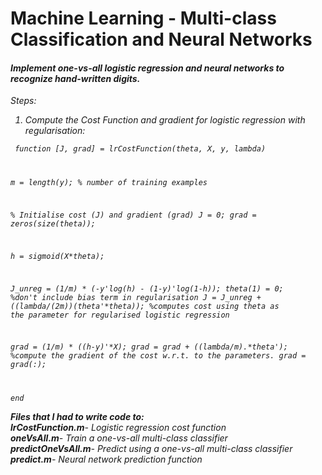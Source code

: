 # Machine Learning - Multi-class Classification and Neural Networks

#### <em>Implement one-vs-all logistic regression and neural networks to recognize hand-written digits.<br>

Steps:
1) <em>Compute the Cost Function and gradient for logistic regression with regularisation:</em>

<code> function [J, grad] = lrCostFunction(theta, X, y, lambda)

m = length(y); % number of training examples

% Initialise cost (J) and gradient (grad)
J = 0;
grad = zeros(size(theta));

h = sigmoid(X*theta);

J_unreg = (1/m) * (-y'*log(h) - (1-y)'*log(1-h));
theta(1) = 0; %don't include bias term in regularisation
J = J_unreg  + ((lambda/(2*m))*(theta'*theta)); %computes cost using theta as the parameter for regularised logistic regression 

grad = (1/m) * ((h-y)'*X); 
grad = grad + ((lambda/m).*theta'); %compute the gradient of the cost w.r.t. to the parameters.
grad = grad(:);

end</code>

<strong>Files that I had to write code to:</strong><br>
<em><strong>lrCostFunction.m</em></strong>- Logistic regression cost function<br>
<em><strong>oneVsAll.m</em></strong>- Train a one-vs-all multi-class classifier<br>
<em><strong>predictOneVsAll.m</em></strong>- Predict using a one-vs-all multi-class classifier<br>
<em><strong>predict.m</em></strong>- Neural network prediction function<br>

